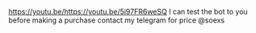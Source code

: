 https://youtu.be/https://youtu.be/5i97FR6weSQ
I can test the bot to you before making a purchase
contact my telegram for price @soexs
